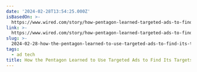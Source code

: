 ```yaml
---
date: '2024-02-28T13:54:25.000Z'
isBasedOn: >-
  https://www.wired.com/story/how-pentagon-learned-targeted-ads-to-find-targets-and-vladimir-putin/
link: >-
  https://www.wired.com/story/how-pentagon-learned-targeted-ads-to-find-targets-and-vladimir-putin/
slug: >-
  2024-02-28-how-the-pentagon-learned-to-use-targeted-ads-to-find-its-targetsand-vladim
tags:
  - ad tech
title: How the Pentagon Learned to Use Targeted Ads to Find Its Targets—and Vladim
---
```


